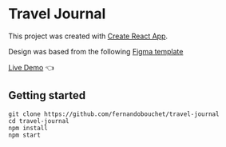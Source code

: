 # Travel Journal

This project was created with [Create React App](https://github.com/facebook/create-react-app).

Design was based from the following [Figma template](https://www.figma.com/file/QG4cOExkdbIbhSfWJhs2gs/Travel-Journal?node-id=2%3A2)


[Live Demo](https://fernandobouchet.github.io/travel-journal/) :point_left:

## Getting started

```
git clone https://github.com/fernandobouchet/travel-journal
cd travel-journal
npm install
npm start
```
